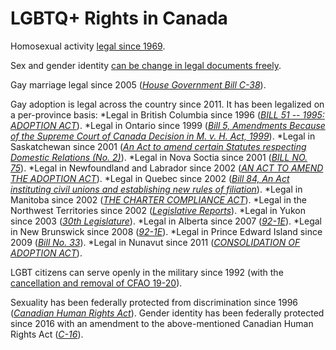 # LGBTQ+ Rights in Canada

Homosexual activity [legal since 1969](https://www.canada.ca/en/canadian-heritage/services/rights-lgbti-persons.html).

Sex and gender identity [can be change in legal documents freely](https://www.canada.ca/en/immigration-refugees-citizenship/corporate/publications-manuals/operational-bulletins-manuals/identity-management/sex-designation/change-sex-designation-reasons-other-than-clerical-administrative-error.html).

Gay marriage legal since 2005 ([*House Government Bill C-38*](https://www.parl.ca/LegisInfo/BillDetails.aspx?Language=en&Mode=1&billId=1585203)).

Gay adoption is legal across the country since 2011. It has been legalized on a per-province basis:
*Legal in British Columbia since 1996 ([*BILL 51 -- 1995: ADOPTION ACT*](https://www.leg.bc.ca/Pages/BCLASS-Legacy.aspx#/content/legacy/web/35th4th/3rd_read/gov51-3.htm)).
*Legal in Ontario since 1999 ([*Bill 5, Amendments Because of the Supreme Court of Canada Decision in M. v. H. Act, 1999*](https://www.ola.org/en/legislative-business/bills/parliament-37/session-1/bill-5)).
*Legal in Saskatchewan since 2001 ([*An Act to amend certain Statutes respecting Domestic Relations (No. 2)*](https://web.archive.org/web/20030525072335/http://www.qp.gov.sk.ca/documents/english/chapters/2001/chap-51.pdf)).
*Legal in Nova Soctia since 2001 ([*BILL NO. 75*](https://nslegislature.ca/legc/bills/58th_1st/3rd_read/b075.htm)).
*Legal in Newfoundland and Labrador since 2002 ([*AN ACT TO AMEND THE ADOPTION ACT*](https://www.assembly.nl.ca/legislation/sr/annualstatutes/2002/0213.chp.htm)).
*Legal in Quebec since 2002 ([*Bill 84, An Act instituting civil unions and establishing new rules of filiation*](http://www.assnat.qc.ca/en/travaux-parlementaires/projets-loi/projet-loi-84-36-2.html)).
*Legal in Manitoba since 2002 ([*THE CHARTER COMPLIANCE ACT*](https://web2.gov.mb.ca/laws/statutes/2002/c02402e.php)).
*Legal in the Northwest Territories since 2002 ([*Legislative Reports*](http://www.revparl.ca/english/issue.asp?art=257&param=83#8)).
*Legal in Yukon since 2003 ([*30th Legislature*](https://yukonassembly.ca/sites/default/files/hansard/30-2-4.html)).
*Legal in Alberta since 2007 ([*92-1E*](https://web.archive.org/web/20160128181757/http://www.parl.gc.ca/content/lop/researchpublications/921-e.htm)).
*Legal in New Brunswick since 2008 ([*92-1E*](https://web.archive.org/web/20160128181757/http://www.parl.gc.ca/content/lop/researchpublications/921-e.htm)).
*Legal in Prince Edward Island since 2009 ([*Bill No. 33*](https://web.archive.org/web/20181005195445/http://www.assembly.pe.ca/bills/pdf_chapter/63/2/chapter-8.pdf)).
*Legal in Nunavut since 2011 ([*CONSOLIDATION OF ADOPTION ACT*](https://web.archive.org/web/20160208050417/https://www.canlii.org/en/nu/laws/stat/snwt-nu-1998-c-9/75143/snwt-nu-1998-c-9.html)).

LGBT citizens can serve openly in the military since 1992 (with the [cancellation and removal of CFAO 19-20](http://lgbtpurge.com/wp-content/uploads/2018/02/CFAO-19-20-English-and-French.pdf)).

Sexuality has been federally protected from discrimination since 1996 ([*Canadian Human Rights Act*](http://www.ohrc.on.ca/en/policy-discrimination-and-harassment-because-sexual-orientation/part-i-%E2%80%93-context-sexual-orientation-human-rights-protections-case-law-and-legislation)). Gender identity has been federally protected since 2016 with an amendment to the above-mentioned Canadian Human Rights Act ([*C-16*](https://www.parl.ca/LegisInfo/BillDetails.aspx?billId=8269852&Language=E&Mode=1)).
